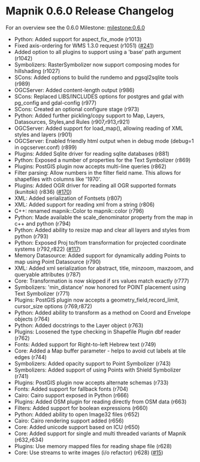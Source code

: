 <!-- Name: Release0.6.0 -->
<!-- Version: 4 -->
<!-- Last-Modified: 2009/04/02 13:49:12 -->
<!-- Author: springmeyer -->
# Mapnik 0.6.0 Release Changelog

For an overview see the 0.6.0 Milestone: [milestone:0.6.0](https://github.com/mapnik/mapnik/issues?milestone=6&state=closed)

* Python: Added support for aspect_fix_mode (r1013)
* Fixed axis-ordering for WMS 1.3.0 request (r1051) ([#241](https://github.com/mapnik/mapnik/issues/241))
* Added option to all plugins to support using a 'base' path argument (r1042)
* Symbolizers: RasterSymbolizer now support composing modes for hillshading (r1027)
* SCons: Added options to build the rundemo and pgsql2sqlite tools (r989)
* OGCServer: Added content-length output (r986)
* SCons: Replaced LIBS/INCLUDES options for postgres and gdal with pg_config and gdal-config (r977)
* SCons: Created an optional configure stage (r973)
* Python: Added further pickling/copy support to Map, Layers, Datasources, Styles,and Rules (r907,r913,r921)
* OGCServer: Added support for load_map(), allowing reading of XML styles and layers (r901)
* OGCServer: Enabled friendly html output when in debug mode (debug=1 in ogcserver.conf) (r899)
* Plugins: Added Sqlite driver for reading sqlite databases (r881)
* Python: Exposed a number of properties for the Text Symbolizer (r869)
* Plugins: PostGIS plugin now accepts multi-line queries (r862)
* Filter parsing: Allow numbers in the filter field name. This allows for shapefiles with columns like '1970'.
* Plugins: Added OGR driver for reading all OGR supported formats (kunitoki) (r836) ([#170](https://github.com/mapnik/mapnik/issues/170))
* XML: Added serialization of Fontsets (r807)
* XML: Added support for reading xml from a string (r806)
* C++: renamed mapnik::Color to mapnik::color (r796)
* Python: Made available the scale_denominator property from the map in c++ and python (r794)
* Python: Added ability to resize map and clear all layers and styles from python (r793)
* Python: Exposed Proj to/from transformation for projected coordinate systems (r792,r822) ([#117](https://github.com/mapnik/mapnik/issues/117))
* Memory Datasource: Added support for dynamically adding Points to map using Point Datasource (r790)
* XML: Added xml serialization for abstract, title, minzoom, maxzoom, and queryable attributes (r787)
* Core: Transformation is now skipped if srs values match exactly (r777)
* Symbolizers: 'min_distance' now honored for POINT placement using Text Symbolizer (r771)
* Plugins: PostGIS plugin now accepts a geometry_field,record_limit, cursor_size options (r769,r872)
* Python: Added ability to transform as a method on Coord and Envelope objects (r764)
* Python: Added docstrings to the Layer object (r763)
* Plugins: Loosened the type checking in Shapefile Plugin dbf reader (r762)
* Fonts: Added support for Right-to-left Hebrew text (r749)
* Core: Added a Map buffer parameter - helps to avoid cut labels at tile edges (r744)
* Symbolizers: Added opacity support to Point Symbolizer (r743)
* Symbolizers: Added support of using Points with Shield Symbolizer (r741)
* Plugins: PostGIS plugin now accepts alternate schemas (r733)
* Fonts: Added support for fallback fonts (r704)
* Cairo: Cairo support exposed in Python (r666)
* Plugins: Added OSM plugin for reading directly from OSM data (r663)
* Filters: Added support for boolean expressions (r660)
* Python: Added ability to open Image32 files (r652)
* Cairo: Cairo rendering support added (r656)
* Core: Added unicode support based on ICU (r650)
* Core: Added support for single and multi threaded variants of Mapnik (r632,r634)
* Plugins: Use memory mapped files for reading shape file (r628)
* Core: Use streams to write images (i/o refactor) (r628) ([#15](https://github.com/mapnik/mapnik/issues/15))
